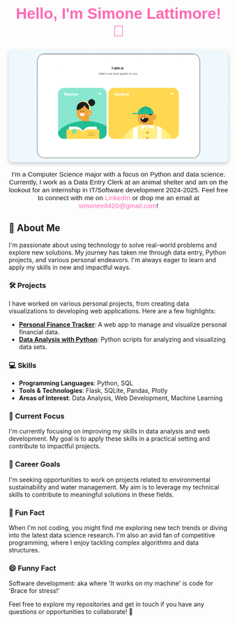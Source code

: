 <h1 align="center" style="color: #ff69b4; font-size: 2.5em; font-family: 'Arial', sans-serif;">Hello, I'm Simone Lattimore! 🌸</h1>

<p align="center">
  <img src="https://github.com/simonee8420/DEVELOPER1/blob/main/DEVELOPER%201.gif?raw=true" alt="Description of GIF" width="600" style="border-radius: 10px; box-shadow: 0 4px 8px rgba(0,0,0,0.2);" />
</p>

<p align="center" style="font-family: 'Arial', sans-serif; font-size: 1.1em;">
  I'm a Computer Science major with a focus on Python and data science. Currently, I work as a Data Entry Clerk at an animal shelter and am on the lookout for an internship in IT/Software development 2024-2025. Feel free to connect with me on <a href="https://www.linkedin.com/in/your-profile" style="color: #ff69b4; text-decoration: none;">LinkedIn</a> or drop me an email at <a href="mailto:simonee8420@gmail.com" style="color: #ff69b4; text-decoration: none;">simonee8420@gmail.com</a>!
</p>

## 🌟 About Me

I'm passionate about using technology to solve real-world problems and explore new solutions. My journey has taken me through data entry, Python projects, and various personal endeavors. I'm always eager to learn and apply my skills in new and impactful ways.

### 🛠️ Projects

I have worked on various personal projects, from creating data visualizations to developing web applications. Here are a few highlights:

- **[Personal Finance Tracker](https://github.com/your-username/personal-finance-tracker)**: A web app to manage and visualize personal financial data.
- **[Data Analysis with Python](https://github.com/your-username/data-analysis-python)**: Python scripts for analyzing and visualizing data sets.

### 💻 Skills

- **Programming Languages**: Python, SQL
- **Tools & Technologies**: Flask, SQLite, Pandas, Plotly
- **Areas of Interest**: Data Analysis, Web Development, Machine Learning

### 🔭 Current Focus

I'm currently focusing on improving my skills in data analysis and web development. My goal is to apply these skills in a practical setting and contribute to impactful projects.

### 🎯 Career Goals

I'm seeking opportunities to work on projects related to environmental sustainability and water management. My aim is to leverage my technical skills to contribute to meaningful solutions in these fields.

### 🌸 Fun Fact

When I'm not coding, you might find me exploring new tech trends or diving into the latest data science research. I'm also an avid fan of competitive programming, where I enjoy tackling complex algorithms and data structures.

### 😄 Funny Fact

Software development: aka where 'It works on my machine' is code for 'Brace for stress!'

Feel free to explore my repositories and get in touch if you have any questions or opportunities to collaborate! 💖
